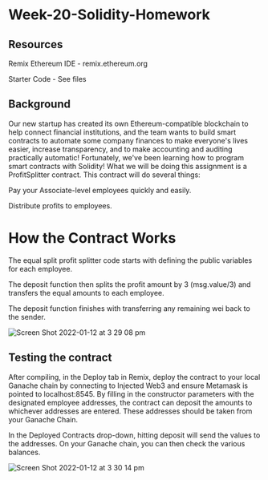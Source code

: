 # Week-20-Solidity-Homework

## Resources 
Remix Ethereum IDE - remix.ethereum.org 

Starter Code - See files

## Background
Our new startup has created its own Ethereum-compatible blockchain to help connect financial institutions, and the team wants to build 
smart contracts to automate some company finances to make everyone's lives easier, increase transparency, and to make accounting and 
auditing practically automatic!
Fortunately, we've been learning how to program smart contracts with Solidity! What we will be doing this assignment is a 
ProfitSplitter contract. This contract will do several things:

Pay your Associate-level employees quickly and easily.

Distribute profits to employees.

# How the Contract Works

The equal split profit splitter code starts with defining the public variables for each employee. 

The deposit function then splits the profit amount by 3 (msg.value/3) and transfers the equal amounts to each employee.

The deposit function finishes with transferring any remaining wei back to the sender.

![Screen Shot 2022-01-12 at 3 29 08 pm](https://user-images.githubusercontent.com/87409108/149064862-829c7f0e-ff81-4a16-ae29-1755747f5ade.png)

## Testing the contract

After compiling, in the Deploy tab in Remix, deploy the contract to your local Ganache chain by connecting to Injected Web3 and ensure Metamask
is pointed to localhost:8545. By filling in the constructor parameters with the designated employee addresses, the contract can deposit the 
amounts to whichever addresses are entered. These addresses should be taken from your Ganache Chain.

In the Deployed Contracts drop-down, hitting deposit will send the values to the addresses. On your Ganache chain, you can then check the
various balances. 

![Screen Shot 2022-01-12 at 3 30 14 pm](https://user-images.githubusercontent.com/87409108/149069354-37363fa4-6d1d-45e5-b778-f7ec7a0b01a9.png)






